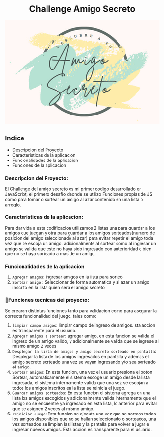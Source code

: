 <h1 align="center"> Challenge Amigo Secreto </h1>

![Descubre a tu amigo Secreto](https://github.com/Saya-Sayita/CH-amigoSecreto-main/blob/main/assets/Logo.jpg)

## Indice
* Descripcion del Proyecto
* Caracteristicas de la aplicacion
* Funcionalidades de la aplicacion
* Funciones de la aplicacion

### Descripcion del Proyecto:
El Challenge del amigo secreto es mi primer codigo desarrollado en JavaScript, el primero desafio deonde se utilizo Funciones propias de JS como para tomar o sortear un amigo al azar contenido en una lista o arreglo.

### Caracteristicas de la aplicacion: 
Para dar vida a esta codificacion utilizamos 2 listas una para guardar a los amigos que juegan y otra para guardar a los amigos sorteados(numero de posicion del amigo seleccionado al azar) para evitar repetir el amigo toda vez que se escoja un amigo. adicionalmente al sortear como al ingresar un amigo se valida que este no haya sido ingresado con anterioridad o bien que no se haya sorteado a mas de un amigo. 

### Funcionalidades de la aplicacion
1. `Agregar amigos`: Ingresar amigos en la lista para sorteo
2. `Sortear amigo` : Seleccionar de forma automatica y al azar un amigo inscrito en la lista quien sera el amigo secreto
   
### :hammer:Funciones tecnicas del proyecto:
Se crearon distintas funciones tanto para validacion como para asegurar la correcta funcionalidad del juego. tales como:
1. `limpiar campo amigos`: limpiar campo de ingreso de amigos. sta accion es transparente para el usuario.
2. `Agregar amigos a sortear`: agregar amigo, en esta funcion se valida el ingreso de un amigo valido, y adicionalmente se valida que se ingrese al mismo amigo 2 veces
3. `Desplegar la lista de amigos y amigo secreto sorteado en pantalla`: Desplegar la lista de los amigos ingresados en pantalla y ademas el amigo secreto sorteado una vez se vayan ingresando y/o sea sorteado el amigo.
4. `Sortear amigos`: En esta funcion, una vez el usuario presiona el boton Sortear, automaticamente el sistema escoge un amigo desde la lista ingresada, el sistema internamente valida que una vez se escojan a todos los amigos inscritos en la lista se reinicia el juego.
5. `Guardar amigos sorteados`: En esta funcion el sistema agrega en una lista los amigos escogidos y adicionalmente valida internamente que el amigo no se encuentre ya ingresado en esta lista, lo anterior para evitar que se asignen 2 veces al mismo amigo.
6. `reiniciar Juego`: Esta funcion se ejecuta una vez que se sortean todos los amigos disponibles que no se hallan seleccionado o sorteados, una vez sorteados se limpian las listas y la pantalla para volver a jugar e ingresar nuevos amigos. Esta accion es transparente para el usuario.
   
